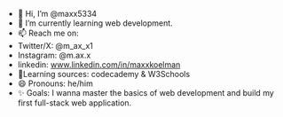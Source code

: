 - 👋 Hi, I’m @maxx5334
- 🌱 I’m currently learning web development.
- 📫 Reach me on:
- Twitter/X: @m_ax_x1
- Instagram: @m.ax.x
- linkedin: www.linkedin.com/in/maxxkoelman
- 🌱Learning sources: codecademy & W3Schools
- 😄 Pronouns: he/him
- ✨ Goals: I wanna master the basics of web development and build my first full-stack web application. 

<!---
maxx5334/maxx5334 is a ✨ special ✨ repository because its `README.md` (this file) appears on your GitHub profile.
You can click the Preview link to take a look at your changes.
--->
